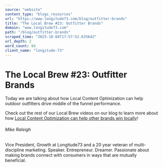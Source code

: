 ```yaml
---
source: "website"
content_type: "blogs_resources"
url: "https://www.longitude73.com/blog/outfitter-brands"
title: "The Local Brew #23: Outfitter Brands"
domain: "www.longitude73.com"
path: "/blog/outfitter-brands"
scraped_time: "2025-10-04T17:57:52.635642"
url_depth: 2
word_count: 84
client_name: "longitude-73"
---
```


# The Local Brew #23: Outfitter Brands

Today we are talking about how Local Content Optimization can help outdoor outfitters drive middle of the funnel performance.

Check out the rest of our Local Brew videos on our blog to learn more about how [Local Content Optimization can help other brands win locally](/blog/the-local-brew-45-subaru-love-promise-campaign)!  

###### Mike Raleigh

Vice President, Growth at Longitude73 and a 20 year veteran of multi-discipline marketing. Speaker. Entrepreneur. Dreamer. Passionate about making brands connect with consumers in ways that are mutually beneficial.